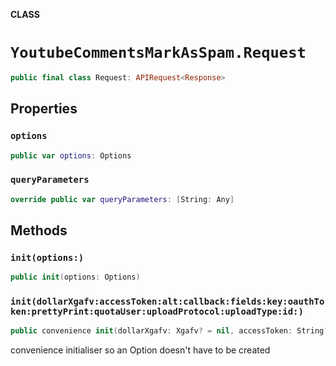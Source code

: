 **CLASS**

# `YoutubeCommentsMarkAsSpam.Request`

```swift
public final class Request: APIRequest<Response>
```

## Properties
### `options`

```swift
public var options: Options
```

### `queryParameters`

```swift
override public var queryParameters: [String: Any]
```

## Methods
### `init(options:)`

```swift
public init(options: Options)
```

### `init(dollarXgafv:accessToken:alt:callback:fields:key:oauthToken:prettyPrint:quotaUser:uploadProtocol:uploadType:id:)`

```swift
public convenience init(dollarXgafv: Xgafv? = nil, accessToken: String? = nil, alt: Alt? = nil, callback: String? = nil, fields: String? = nil, key: String? = nil, oauthToken: String? = nil, prettyPrint: Bool? = nil, quotaUser: String? = nil, uploadProtocol: String? = nil, uploadType: String? = nil, id: [String])
```

convenience initialiser so an Option doesn't have to be created
